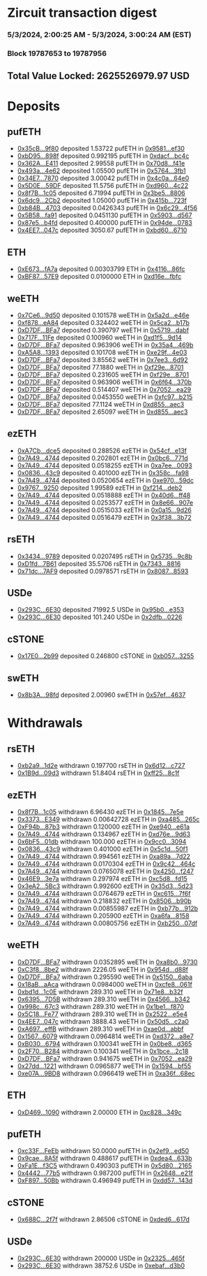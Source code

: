 # Zircuit transaction digest
### 5/3/2024, 2:00:25 AM - 5/3/2024, 3:00:24 AM (EST)
### Block 19787653 to 19787956

## Total Value Locked: 2625526979.97 USD

# Deposits
## pufETH
- [0x35cB...9f80](https://etherscan.io/address/0x35cBF3b799cB2bD7200D276a83FD3AB198299f80) deposited 1.53722 pufETH in [0x9581...ef30](https://etherscan.io/tx/0x35cBF3b799cB2bD7200D276a83FD3AB198299f80)
- [0xbD95...898f](https://etherscan.io/address/0xbD95b1D1E8EE0663BcBF1d8662f7156E7cE7898f) deposited 0.992195 pufETH in [0xdacf...bc4c](https://etherscan.io/tx/0xbD95b1D1E8EE0663BcBF1d8662f7156E7cE7898f)
- [0x362A...E411](https://etherscan.io/address/0x362A58e8991C009cbaca5Da141d364FbDd8AE411) deposited 2.99558 pufETH in [0x70d8...f41e](https://etherscan.io/tx/0x362A58e8991C009cbaca5Da141d364FbDd8AE411)
- [0x493a...4e62](https://etherscan.io/address/0x493a10E389eF0e2Ea001BA0d1775b5d56c224e62) deposited 1.05500 pufETH in [0x5764...3fb1](https://etherscan.io/tx/0x493a10E389eF0e2Ea001BA0d1775b5d56c224e62)
- [0x34E7...7870](https://etherscan.io/address/0x34E7B42eFA18ab64e9F479205B13DfD91aB87870) deposited 3.00042 pufETH in [0x4c0a...64e0](https://etherscan.io/tx/0x34E7B42eFA18ab64e9F479205B13DfD91aB87870)
- [0x5D0E...59DF](https://etherscan.io/address/0x5D0E2f8fcd9FDcf53f15a988Eea53B51E50A59DF) deposited 11.5756 pufETH in [0xd960...4c22](https://etherscan.io/tx/0x5D0E2f8fcd9FDcf53f15a988Eea53B51E50A59DF)
- [0x8f7B...1c05](https://etherscan.io/address/0x8f7B5e541E6605c69bcA1E5f64c602a5c1591c05) deposited 6.71994 pufETH in [0x3be5...8806](https://etherscan.io/tx/0x8f7B5e541E6605c69bcA1E5f64c602a5c1591c05)
- [0x6dc9...2Cb2](https://etherscan.io/address/0x6dc958B56D78a24Af4eD96d0C9c440e45A102Cb2) deposited 1.05000 pufETH in [0x415b...723f](https://etherscan.io/tx/0x6dc958B56D78a24Af4eD96d0C9c440e45A102Cb2)
- [0xb84B...4703](https://etherscan.io/address/0xb84B5715E1b02B1720502e1cD74F465841234703) deposited 0.0426343 pufETH in [0x6c29...4f56](https://etherscan.io/tx/0xb84B5715E1b02B1720502e1cD74F465841234703)
- [0x5B58...fa91](https://etherscan.io/address/0x5B58Cd3398Be9DF61f545E00C848D96C598Cfa91) deposited 0.0451130 pufETH in [0x5903...d567](https://etherscan.io/tx/0x5B58Cd3398Be9DF61f545E00C848D96C598Cfa91)
- [0x87e5...b4fd](https://etherscan.io/address/0x87e5CEF8fA0fC1e67B424B2EbbF4D04EB70eb4fd) deposited 0.400000 pufETH in [0x94de...0783](https://etherscan.io/tx/0x87e5CEF8fA0fC1e67B424B2EbbF4D04EB70eb4fd)
- [0x4EE7...047c](https://etherscan.io/address/0x4EE79E19c9c398e364d135F01B25DcCC0473047c) deposited 3050.67 pufETH in [0xbd60...6710](https://etherscan.io/tx/0x4EE79E19c9c398e364d135F01B25DcCC0473047c)
## ETH
- [0xE673...fA7a](https://etherscan.io/address/0xE673c58c3e30Ec06100c3D9F30C4C6aa5063fA7a) deposited 0.00303799 ETH in [0x4116...86fc](https://etherscan.io/tx/0xE673c58c3e30Ec06100c3D9F30C4C6aa5063fA7a)
- [0xBF87...57E9](https://etherscan.io/address/0xBF87F7c330161AfC7A650d8F7aA209f1925557E9) deposited 0.0100000 ETH in [0xd16e...fbfc](https://etherscan.io/tx/0xBF87F7c330161AfC7A650d8F7aA209f1925557E9)
## weETH
- [0x7Ce6...9d50](https://etherscan.io/address/0x7Ce62Da69B5DAc421Dd284c72F8059F610CE9d50) deposited 0.101578 weETH in [0x5a2d...e46e](https://etherscan.io/tx/0x7Ce62Da69B5DAc421Dd284c72F8059F610CE9d50)
- [0xf878...eA84](https://etherscan.io/address/0xf8782bF1A4F3ac942fb371CD596E7a3d5886eA84) deposited 0.324402 weETH in [0x5ca2...b17b](https://etherscan.io/tx/0xf8782bF1A4F3ac942fb371CD596E7a3d5886eA84)
- [0xD7DF...BFa7](https://etherscan.io/address/0xD7DF7E085214743530afF339aFC420c7c720BFa7) deposited 0.390797 weETH in [0x5719...dabf](https://etherscan.io/tx/0xD7DF7E085214743530afF339aFC420c7c720BFa7)
- [0x717F...11Fe](https://etherscan.io/address/0x717F0A17c3eCd833beDA2326e25037D0766011Fe) deposited 0.100960 weETH in [0xd1f5...9d14](https://etherscan.io/tx/0x717F0A17c3eCd833beDA2326e25037D0766011Fe)
- [0xD7DF...BFa7](https://etherscan.io/address/0xD7DF7E085214743530afF339aFC420c7c720BFa7) deposited 0.963906 weETH in [0x35a4...469b](https://etherscan.io/tx/0xD7DF7E085214743530afF339aFC420c7c720BFa7)
- [0xA5A8...1393](https://etherscan.io/address/0xA5A8A45A3874E593a5F34804F19669f2aaBc1393) deposited 0.101708 weETH in [0xe29f...4e03](https://etherscan.io/tx/0xA5A8A45A3874E593a5F34804F19669f2aaBc1393)
- [0xD7DF...BFa7](https://etherscan.io/address/0xD7DF7E085214743530afF339aFC420c7c720BFa7) deposited 3.85562 weETH in [0x7ee3...6d92](https://etherscan.io/tx/0xD7DF7E085214743530afF339aFC420c7c720BFa7)
- [0xD7DF...BFa7](https://etherscan.io/address/0xD7DF7E085214743530afF339aFC420c7c720BFa7) deposited 77.1880 weETH in [0xf29e...8701](https://etherscan.io/tx/0xD7DF7E085214743530afF339aFC420c7c720BFa7)
- [0xD7DF...BFa7](https://etherscan.io/address/0xD7DF7E085214743530afF339aFC420c7c720BFa7) deposited 0.231605 weETH in [0xf29e...8701](https://etherscan.io/tx/0xD7DF7E085214743530afF339aFC420c7c720BFa7)
- [0xD7DF...BFa7](https://etherscan.io/address/0xD7DF7E085214743530afF339aFC420c7c720BFa7) deposited 0.963906 weETH in [0x6f64...370b](https://etherscan.io/tx/0xD7DF7E085214743530afF339aFC420c7c720BFa7)
- [0xD7DF...BFa7](https://etherscan.io/address/0xD7DF7E085214743530afF339aFC420c7c720BFa7) deposited 0.514407 weETH in [0x7052...ea29](https://etherscan.io/tx/0xD7DF7E085214743530afF339aFC420c7c720BFa7)
- [0xD7DF...BFa7](https://etherscan.io/address/0xD7DF7E085214743530afF339aFC420c7c720BFa7) deposited 0.0453550 weETH in [0xfc97...b215](https://etherscan.io/tx/0xD7DF7E085214743530afF339aFC420c7c720BFa7)
- [0xD7DF...BFa7](https://etherscan.io/address/0xD7DF7E085214743530afF339aFC420c7c720BFa7) deposited 77.1124 weETH in [0xd855...aec3](https://etherscan.io/tx/0xD7DF7E085214743530afF339aFC420c7c720BFa7)
- [0xD7DF...BFa7](https://etherscan.io/address/0xD7DF7E085214743530afF339aFC420c7c720BFa7) deposited 2.65097 weETH in [0xd855...aec3](https://etherscan.io/tx/0xD7DF7E085214743530afF339aFC420c7c720BFa7)
## ezETH
- [0xA7Cb...dce5](https://etherscan.io/address/0xA7Cb0C1b88f50dC375340D1DE95422666976dce5) deposited 0.288526 ezETH in [0x54cf...e13f](https://etherscan.io/tx/0xA7Cb0C1b88f50dC375340D1DE95422666976dce5)
- [0x7A49...4744](https://etherscan.io/address/0x7A493Be5c2ce014cD049Bf178a1ac0Db1B434744) deposited 0.202801 ezETH in [0x0bc6...771d](https://etherscan.io/tx/0x7A493Be5c2ce014cD049Bf178a1ac0Db1B434744)
- [0x7A49...4744](https://etherscan.io/address/0x7A493Be5c2ce014cD049Bf178a1ac0Db1B434744) deposited 0.0518255 ezETH in [0xa7ee...0093](https://etherscan.io/tx/0x7A493Be5c2ce014cD049Bf178a1ac0Db1B434744)
- [0x0836...43c9](https://etherscan.io/address/0x0836383033fEF39fCa34E99cF4d1f261B73743c9) deposited 0.401000 ezETH in [0x358c...fa98](https://etherscan.io/tx/0x0836383033fEF39fCa34E99cF4d1f261B73743c9)
- [0x7A49...4744](https://etherscan.io/address/0x7A493Be5c2ce014cD049Bf178a1ac0Db1B434744) deposited 0.0520654 ezETH in [0xe970...59dc](https://etherscan.io/tx/0x7A493Be5c2ce014cD049Bf178a1ac0Db1B434744)
- [0x9767...9250](https://etherscan.io/address/0x97675D5D3fFd22401B78bA4C0a34fAAdd2039250) deposited 1.99589 ezETH in [0xf214...deb2](https://etherscan.io/tx/0x97675D5D3fFd22401B78bA4C0a34fAAdd2039250)
- [0x7A49...4744](https://etherscan.io/address/0x7A493Be5c2ce014cD049Bf178a1ac0Db1B434744) deposited 0.0518888 ezETH in [0x40d6...ff48](https://etherscan.io/tx/0x7A493Be5c2ce014cD049Bf178a1ac0Db1B434744)
- [0x7A49...4744](https://etherscan.io/address/0x7A493Be5c2ce014cD049Bf178a1ac0Db1B434744) deposited 0.0253577 ezETH in [0x8e66...907e](https://etherscan.io/tx/0x7A493Be5c2ce014cD049Bf178a1ac0Db1B434744)
- [0x7A49...4744](https://etherscan.io/address/0x7A493Be5c2ce014cD049Bf178a1ac0Db1B434744) deposited 0.0515033 ezETH in [0x0a15...9d26](https://etherscan.io/tx/0x7A493Be5c2ce014cD049Bf178a1ac0Db1B434744)
- [0x7A49...4744](https://etherscan.io/address/0x7A493Be5c2ce014cD049Bf178a1ac0Db1B434744) deposited 0.0516479 ezETH in [0x3f38...3b72](https://etherscan.io/tx/0x7A493Be5c2ce014cD049Bf178a1ac0Db1B434744)
## rsETH
- [0x3434...9789](https://etherscan.io/address/0x34349c5569e7B846c3558961552D2202760A9789) deposited 0.0207495 rsETH in [0x5735...9c8b](https://etherscan.io/tx/0x34349c5569e7B846c3558961552D2202760A9789)
- [0xD1fd...7B61](https://etherscan.io/address/0xD1fdEc09B61c704D13B56bb941a7aAe8b4507B61) deposited 35.5706 rsETH in [0x7343...8816](https://etherscan.io/tx/0xD1fdEc09B61c704D13B56bb941a7aAe8b4507B61)
- [0x71dc...7AF9](https://etherscan.io/address/0x71dc921f1354Ab555201c6d2779A581b31037AF9) deposited 0.0978571 rsETH in [0x8087...8593](https://etherscan.io/tx/0x71dc921f1354Ab555201c6d2779A581b31037AF9)
## USDe
- [0x293C...6E30](https://etherscan.io/address/0x293C6937D8D82e05B01335F7B33FBA0c8e256E30) deposited 71992.5 USDe in [0x95b0...e353](https://etherscan.io/tx/0x293C6937D8D82e05B01335F7B33FBA0c8e256E30)
- [0x293C...6E30](https://etherscan.io/address/0x293C6937D8D82e05B01335F7B33FBA0c8e256E30) deposited 101.240 USDe in [0x2dfb...0226](https://etherscan.io/tx/0x293C6937D8D82e05B01335F7B33FBA0c8e256E30)
## cSTONE
- [0x17E0...2b99](https://etherscan.io/address/0x17E041F705B9B7A7f74538BF650C5F265F852b99) deposited 0.246800 cSTONE in [0xb057...3255](https://etherscan.io/tx/0x17E041F705B9B7A7f74538BF650C5F265F852b99)
## swETH
- [0x8b3A...98fd](https://etherscan.io/address/0x8b3AD493C077e894A034DB7Eb53e8285560298fd) deposited 2.00960 swETH in [0x57ef...4637](https://etherscan.io/tx/0x8b3AD493C077e894A034DB7Eb53e8285560298fd)
# Withdrawals
## rsETH
- [0xb2a9...1d2e](https://etherscan.io/address/0xb2a9255E4da09c6C20B618A9cf208695f86D1d2e) withdrawn 0.197700 rsETH in [0x6d12...c727](https://etherscan.io/tx/0xb2a9255E4da09c6C20B618A9cf208695f86D1d2e)
- [0x1B9d...09d3](https://etherscan.io/address/0x1B9d81e4BE4664FB4021c32c83AC366224C009d3) withdrawn 51.8404 rsETH in [0xff25...8c1f](https://etherscan.io/tx/0x1B9d81e4BE4664FB4021c32c83AC366224C009d3)
## ezETH
- [0x8f7B...1c05](https://etherscan.io/address/0x8f7B5e541E6605c69bcA1E5f64c602a5c1591c05) withdrawn 6.96430 ezETH in [0x1845...7e5e](https://etherscan.io/tx/0x8f7B5e541E6605c69bcA1E5f64c602a5c1591c05)
- [0x3373...E349](https://etherscan.io/address/0x3373959d8Ca90444A65a7f966b4dE1c5B36CE349) withdrawn 0.00642728 ezETH in [0xa485...265c](https://etherscan.io/tx/0x3373959d8Ca90444A65a7f966b4dE1c5B36CE349)
- [0xF94b...87b3](https://etherscan.io/address/0xF94b62a188Ea9a1267427dE25C2cC2aAC9eF87b3) withdrawn 0.120000 ezETH in [0xe940...e61a](https://etherscan.io/tx/0xF94b62a188Ea9a1267427dE25C2cC2aAC9eF87b3)
- [0x7A49...4744](https://etherscan.io/address/0x7A493Be5c2ce014cD049Bf178a1ac0Db1B434744) withdrawn 0.134967 ezETH in [0xd76e...9d63](https://etherscan.io/tx/0x7A493Be5c2ce014cD049Bf178a1ac0Db1B434744)
- [0x6bF5...01db](https://etherscan.io/address/0x6bF52B769ac1697E8046568dd9af25a0833301db) withdrawn 100.000 ezETH in [0x9cc0...3094](https://etherscan.io/tx/0x6bF52B769ac1697E8046568dd9af25a0833301db)
- [0x0836...43c9](https://etherscan.io/address/0x0836383033fEF39fCa34E99cF4d1f261B73743c9) withdrawn 0.401000 ezETH in [0x5c1d...50f1](https://etherscan.io/tx/0x0836383033fEF39fCa34E99cF4d1f261B73743c9)
- [0x7A49...4744](https://etherscan.io/address/0x7A493Be5c2ce014cD049Bf178a1ac0Db1B434744) withdrawn 0.994561 ezETH in [0xa89a...7d22](https://etherscan.io/tx/0x7A493Be5c2ce014cD049Bf178a1ac0Db1B434744)
- [0x7A49...4744](https://etherscan.io/address/0x7A493Be5c2ce014cD049Bf178a1ac0Db1B434744) withdrawn 0.0170304 ezETH in [0x9c42...464c](https://etherscan.io/tx/0x7A493Be5c2ce014cD049Bf178a1ac0Db1B434744)
- [0x7A49...4744](https://etherscan.io/address/0x7A493Be5c2ce014cD049Bf178a1ac0Db1B434744) withdrawn 0.0765078 ezETH in [0x4250...f247](https://etherscan.io/tx/0x7A493Be5c2ce014cD049Bf178a1ac0Db1B434744)
- [0x46E9...3e7a](https://etherscan.io/address/0x46E9dB9Ee83b86e11b33e614907200bB90F53e7a) withdrawn 0.297974 ezETH in [0xc5d8...fd15](https://etherscan.io/tx/0x46E9dB9Ee83b86e11b33e614907200bB90F53e7a)
- [0x3eA2...5Bc3](https://etherscan.io/address/0x3eA24e369AB2d906c4aE7a86150BEe3413695Bc3) withdrawn 0.992600 ezETH in [0x35d3...5d23](https://etherscan.io/tx/0x3eA24e369AB2d906c4aE7a86150BEe3413695Bc3)
- [0x7A49...4744](https://etherscan.io/address/0x7A493Be5c2ce014cD049Bf178a1ac0Db1B434744) withdrawn 0.0764679 ezETH in [0xc615...7f6f](https://etherscan.io/tx/0x7A493Be5c2ce014cD049Bf178a1ac0Db1B434744)
- [0x7A49...4744](https://etherscan.io/address/0x7A493Be5c2ce014cD049Bf178a1ac0Db1B434744) withdrawn 0.218832 ezETH in [0x8506...b90b](https://etherscan.io/tx/0x7A493Be5c2ce014cD049Bf178a1ac0Db1B434744)
- [0x7A49...4744](https://etherscan.io/address/0x7A493Be5c2ce014cD049Bf178a1ac0Db1B434744) withdrawn 0.00855987 ezETH in [0xb77b...912b](https://etherscan.io/tx/0x7A493Be5c2ce014cD049Bf178a1ac0Db1B434744)
- [0x7A49...4744](https://etherscan.io/address/0x7A493Be5c2ce014cD049Bf178a1ac0Db1B434744) withdrawn 0.205900 ezETH in [0xa6fa...8158](https://etherscan.io/tx/0x7A493Be5c2ce014cD049Bf178a1ac0Db1B434744)
- [0x7A49...4744](https://etherscan.io/address/0x7A493Be5c2ce014cD049Bf178a1ac0Db1B434744) withdrawn 0.00805756 ezETH in [0xb250...07df](https://etherscan.io/tx/0x7A493Be5c2ce014cD049Bf178a1ac0Db1B434744)
## weETH
- [0xD7DF...BFa7](https://etherscan.io/address/0xD7DF7E085214743530afF339aFC420c7c720BFa7) withdrawn 0.0352895 weETH in [0xa8b0...9730](https://etherscan.io/tx/0xD7DF7E085214743530afF339aFC420c7c720BFa7)
- [0xC3f8...8be2](https://etherscan.io/address/0xC3f89F829CA23E85c59e9eC44a0c79e483d58be2) withdrawn 2226.05 weETH in [0x954d...d88f](https://etherscan.io/tx/0xC3f89F829CA23E85c59e9eC44a0c79e483d58be2)
- [0xD7DF...BFa7](https://etherscan.io/address/0xD7DF7E085214743530afF339aFC420c7c720BFa7) withdrawn 0.295590 weETH in [0x5150...6aba](https://etherscan.io/tx/0xD7DF7E085214743530afF339aFC420c7c720BFa7)
- [0x18aB...aAca](https://etherscan.io/address/0x18aBd1cf5716E704CdcD2E8D27d4bc884738aAca) withdrawn 0.0984000 weETH in [0xcfe8...061f](https://etherscan.io/tx/0x18aBd1cf5716E704CdcD2E8D27d4bc884738aAca)
- [0xbd1d...1c0E](https://etherscan.io/address/0xbd1d7db08ee482204435CAa49A99538De4c71c0E) withdrawn 289.310 weETH in [0x71e8...b32f](https://etherscan.io/tx/0xbd1d7db08ee482204435CAa49A99538De4c71c0E)
- [0x6395...7D5B](https://etherscan.io/address/0x63950CfD75e2290a3581B6b0E39C86bC11697D5B) withdrawn 289.310 weETH in [0x4566...b342](https://etherscan.io/tx/0x63950CfD75e2290a3581B6b0E39C86bC11697D5B)
- [0x998c...67c3](https://etherscan.io/address/0x998cEeF61D4864Dd3ce0FD37251021ac420b67c3) withdrawn 289.310 weETH in [0x1be1...f870](https://etherscan.io/tx/0x998cEeF61D4864Dd3ce0FD37251021ac420b67c3)
- [0x5C18...Fe77](https://etherscan.io/address/0x5C18Ad1e3118654D9149148A5438EB681178Fe77) withdrawn 289.310 weETH in [0x2522...e5e4](https://etherscan.io/tx/0x5C18Ad1e3118654D9149148A5438EB681178Fe77)
- [0x4EE7...047c](https://etherscan.io/address/0x4EE79E19c9c398e364d135F01B25DcCC0473047c) withdrawn 3888.43 weETH in [0x50d5...c2a0](https://etherscan.io/tx/0x4EE79E19c9c398e364d135F01B25DcCC0473047c)
- [0xA697...effB](https://etherscan.io/address/0xA6977671E3DFD52f84A66d4fA0EE9dD8958eeffB) withdrawn 289.310 weETH in [0xae0d...abbf](https://etherscan.io/tx/0xA6977671E3DFD52f84A66d4fA0EE9dD8958eeffB)
- [0x1567...6079](https://etherscan.io/address/0x15670F964005689227CF9E1D203526A2c6296079) withdrawn 0.0964814 weETH in [0xd372...a8e7](https://etherscan.io/tx/0x15670F964005689227CF9E1D203526A2c6296079)
- [0xB030...6794](https://etherscan.io/address/0xB030a06A0d23bfF00242CA687aF7b1ff64c26794) withdrawn 0.100341 weETH in [0x0be8...d365](https://etherscan.io/tx/0xB030a06A0d23bfF00242CA687aF7b1ff64c26794)
- [0x2F70...B284](https://etherscan.io/address/0x2F704694432E77e9A521C19A6E4092e262F6B284) withdrawn 0.100341 weETH in [0x1bce...2c18](https://etherscan.io/tx/0x2F704694432E77e9A521C19A6E4092e262F6B284)
- [0xD7DF...BFa7](https://etherscan.io/address/0xD7DF7E085214743530afF339aFC420c7c720BFa7) withdrawn 0.941675 weETH in [0x7052...ea29](https://etherscan.io/tx/0xD7DF7E085214743530afF339aFC420c7c720BFa7)
- [0x27dd...1221](https://etherscan.io/address/0x27dd6AA5085d0Debf8CDFFc299a3B2BA6e3F1221) withdrawn 0.0965877 weETH in [0x1594...bf55](https://etherscan.io/tx/0x27dd6AA5085d0Debf8CDFFc299a3B2BA6e3F1221)
- [0xe07A...9BD8](https://etherscan.io/address/0xe07A1E2899Da9Ef9f910592e26f5E12BCec59BD8) withdrawn 0.0966419 weETH in [0xa36f...68ec](https://etherscan.io/tx/0xe07A1E2899Da9Ef9f910592e26f5E12BCec59BD8)
## ETH
- [0xD469...1090](https://etherscan.io/address/0xD469595DF97D53FaeE9b64E8C14c4cf3ACf41090) withdrawn 2.00000 ETH in [0xc828...349c](https://etherscan.io/tx/0xD469595DF97D53FaeE9b64E8C14c4cf3ACf41090)
## pufETH
- [0xc33F...FeEb](https://etherscan.io/address/0xc33F76acB45430744e51a1d9dDD7a2557E18FeEb) withdrawn 50.0000 pufETH in [0x2ef9...ed50](https://etherscan.io/tx/0xc33F76acB45430744e51a1d9dDD7a2557E18FeEb)
- [0x9cae...8A5f](https://etherscan.io/address/0x9cae7854666e25462122a7E3F181B66fb1bF8A5f) withdrawn 0.488617 pufETH in [0xdea4...633b](https://etherscan.io/tx/0x9cae7854666e25462122a7E3F181B66fb1bF8A5f)
- [0xFa1E...f3C5](https://etherscan.io/address/0xFa1E8C6aD6D63ea42BA08E48bAc946a2E00ef3C5) withdrawn 0.490303 pufETH in [0x5d80...2165](https://etherscan.io/tx/0xFa1E8C6aD6D63ea42BA08E48bAc946a2E00ef3C5)
- [0x4442...77b5](https://etherscan.io/address/0x444293279CcDDA7932966971c0765388134977b5) withdrawn 0.987200 pufETH in [0x2648...e21f](https://etherscan.io/tx/0x444293279CcDDA7932966971c0765388134977b5)
- [0xF897...50Bb](https://etherscan.io/address/0xF89763F87d947BB5df9DCC6D2B34434BE31550Bb) withdrawn 0.496949 pufETH in [0xdd57...143d](https://etherscan.io/tx/0xF89763F87d947BB5df9DCC6D2B34434BE31550Bb)
## cSTONE
- [0x688C...2f7f](https://etherscan.io/address/0x688CeDe8449fB980c8d6723563f273fD1A112f7f) withdrawn 2.86506 cSTONE in [0xded6...617d](https://etherscan.io/tx/0x688CeDe8449fB980c8d6723563f273fD1A112f7f)
## USDe
- [0x293C...6E30](https://etherscan.io/address/0x293C6937D8D82e05B01335F7B33FBA0c8e256E30) withdrawn 200000 USDe in [0x2325...465f](https://etherscan.io/tx/0x293C6937D8D82e05B01335F7B33FBA0c8e256E30)
- [0x293C...6E30](https://etherscan.io/address/0x293C6937D8D82e05B01335F7B33FBA0c8e256E30) withdrawn 38752.6 USDe in [0xebaf...d3b0](https://etherscan.io/tx/0x293C6937D8D82e05B01335F7B33FBA0c8e256E30)
